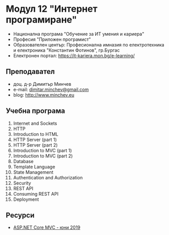 # Модул 12 "Интернет програмиране"
- Национална програма "Обучение за ИТ умения и кариера"
- Професия "Приложен програмист" 
- Образователен център: Професионална имназия по електротехника и електроника "Константин Фотинов", гр.Бургас  
- Електронен портал: https://it-kariera.mon.bg/e-learning/

## Преподавател
- доц. д-р Димитър Минчев
- e-mail: dimitar.minchev@gmail.com 
- blog: http://www.minchev.eu

## Учебна програма
01. Internet and Sockets 
02. HTTP
03. Introduction to HTML
04. HTTP Server (part 1)
05. HTTP Server (part 2)
06. Introduction to MVC (part 1)
07. Introduction to MVC (part 2)
08. Database
09. Template Language
10. State Management
11. Authentication and Authorization
12. Security
13. REST API
14. Consuming REST API
15. Deployment

## Ресурси
- [ASP.NET Core MVC - юни 2019](https://softuni.bg/trainings/2419/asp-net-core-mvc-june-2019)


